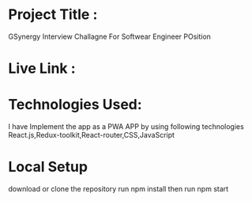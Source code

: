 # Project Title :

GSynergy Interview Challagne For Softwear Engineer POsition

# Live Link :




# Technologies Used:

I have Implement the app as a PWA APP by using following technologies React.js,Redux-toolkit,React-router,CSS,JavaScript



# Local Setup
download or clone the repository
run npm install
then run npm start
